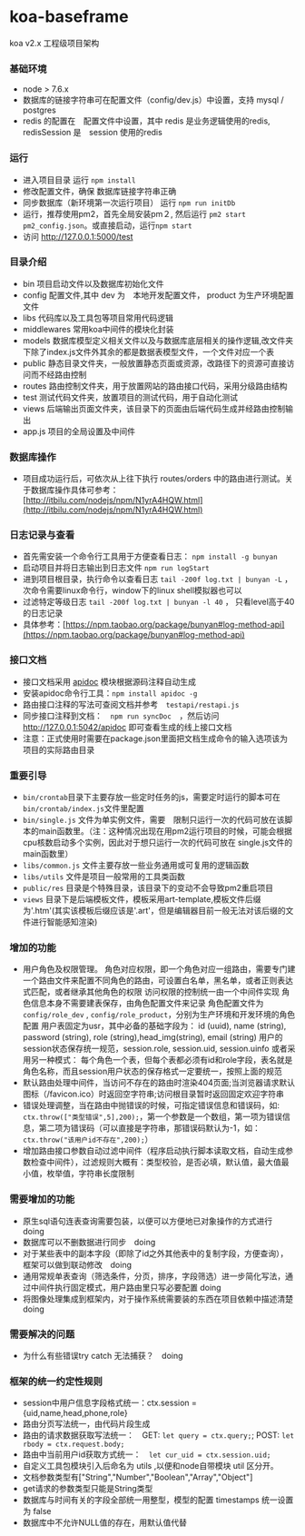 # koa-baseframe
koa v2.x 工程级项目架构

### 基础环境  
- node > 7.6.x
- 数据库的链接字符串可在配置文件（config/dev.js）中设置，支持 mysql / postgres
- redis 的配置在　配置文件中设置，其中 redis 是业务逻辑使用的redis, redisSession 是　session 使用的redis

### 运行  
- 进入项目目录 运行 `npm install`  
- 修改配置文件，确保 数据库链接字符串正确  
- 同步数据库（新环境第一次运行项目） 运行 `npm run initDb`  
- 运行，推荐使用pm2，首先全局安装pm２, 然后运行 `pm2 start pm2_config.json`。或直接启动，运行`npm start`
- 访问 http://127.0.0.1:5000/test

### 目录介绍  
- bin                   项目启动文件以及数据库初始化文件  
- config                配置文件,其中 dev 为　本地开发配置文件， product 为生产环境配置文件
- libs                  代码库以及工具包等项目常用代码逻辑  
- middlewares           常用koa中间件的模块化封装  
- models                数据库模型定义相关文件以及与数据库底层相关的操作逻辑,改文件夹下除了index.js文件外其余的都是数据表模型文件，一个文件对应一个表  
- public                静态目录文件夹，一般放置静态页面或资源，改路径下的资源可直接访问而不经路由控制  
- routes                路由控制文件夹，用于放置网站的路由接口代码，采用分级路由结构  
- test                  测试代码文件夹，放置项目的测试代码，用于自动化测试  
- views                 后端输出页面文件夹，该目录下的页面由后端代码生成并经路由控制输出  
- app.js                项目的全局设置及中间件

### 数据库操作
- 项目成功运行后，可依次从上往下执行 routes/orders 中的路由进行测试。关于数据库操作具体可参考：[http://itbilu.com/nodejs/npm/N1yrA4HQW.html](http://itbilu.com/nodejs/npm/N1yrA4HQW.html)

### 日志记录与查看  
- 首先需安装一个命令行工具用于方便查看日志： `npm install -g bunyan`  
- 启动项目并将日志输出到日志文件 `npm run logStart`  
- 进到项目根目录，执行命令以查看日志 `tail -200f log.txt | bunyan -L` ，次命令需要linux命令行，window下的linux shell模拟器也可以  
- 过滤特定等级日志 `tail -200f log.txt | bunyan -l 40` ， 只看level高于40的日志记录  
- 具体参考：[https://npm.taobao.org/package/bunyan#log-method-api](https://npm.taobao.org/package/bunyan#log-method-api)

### 接口文档  
- 接口文档采用 [apidoc](http://apidocjs.com/) 模块根据源码注释自动生成  
- 安装apidoc命令行工具：`npm install apidoc -g`  
- 路由接口注释的写法可查阅文档并参考　`testapi/restapi.js`  
- 同步接口注释到文档：　`npm run syncDoc`　，然后访问　http://127.0.0.1:5042/apidoc 即可查看生成的线上接口文档  
- 注意：正式使用时需要在package.json里面把文档生成命令的输入选项该为项目的实际路由目录

### 重要引导
- `bin/crontab`目录下主要存放一些定时任务的js，需要定时运行的脚本可在　`bin/crontab/index.js`文件里配置  
- `bin/single.js` 文件为单实例文件，需要　限制只运行一次的代码可放在该脚本的main函数里。（注：这种情况出现在用pm2运行项目的时候，可能会根据cpu核数启动多个实例，因此对于想只运行一次的代码可放在 single.js文件的main函数里）  
- `libs/common.js` 文件主要存放一些业务通用或可复用的逻辑函数  
- `libs/utils`  文件是项目一般常用的工具类函数  
- `public/res` 目录是个特殊目录，该目录下的变动不会导致pm2重启项目  
- `views` 目录下是后端模板文件，模板采用art-template,模板文件后缀为'.htm'(其实该模板后缀应该是'.art'，但是编辑器目前一般无法对该后缀的文件进行智能感知渲染)

### 增加的功能  
- 用户角色及权限管理。
角色对应权限，即一个角色对应一组路由，需要专门建一个路由文件来配置不同角色的路由，可设置白名单，黑名单，或者正则表达式匹配，或者继承其他角色的权限
访问权限的控制统一由一个中间件实现
角色信息本身不需要建表保存，由角色配置文件来记录
角色配置文件为 `config/role_dev` , `config/role_product`，分别为生产环境和开发环境的角色配置
用户表固定为usr，其中必备的基础字段为： id (uuid), name (string), password (string), role (string),head_img(string), email (string)
用户的session状态保存统一规范，session.role, session.uid, session.uinfo
或者采用另一种模式： 每个角色一个表，但每个表都必须有id和role字段，表名就是角色名称，而且session用户状态的保存格式一定要统一，按照上面的规范
- 默认路由处理中间件，当访问不存在的路由时渲染404页面;当浏览器请求默认图标（/favicon.ico）时返回空字符串;访问根目录暂时返回固定欢迎字符串
- 错误处理调整，当在路由中抛错误的时候，可指定错误信息和错误码，如: `ctx.throw(["类型错误",5],200);`，第一个参数是一个数组，第一项为错误信息，第二项为错误码（可以直接是字符串，那错误码默认为-1，如：`ctx.throw("该用户id不存在",200);`）
- 增加路由接口参数自动过滤中间件（程序启动执行脚本读取文档，自动生成参数检查中间件），过滤规则大概有：类型校验，是否必填，默认值，最大值最小值，枚举值，字符串长度限制

### 需要增加的功能

- 原生sql语句连表查询需要包装，以便可以方便地已对象操作的方式进行　doing
- 数据库可以不删数据进行同步　doing
- 对于某些表中的副本字段（即除了id之外其他表中的复制字段，方便查询），框架可以做到联动修改　doing
- 通用常规单表查询（筛选条件，分页，排序，字段筛选）进一步简化写法，通过中间件执行固定模式，用户路由里只写必要配置 doing
- 将图像处理集成到框架内，对于操作系统需要装的东西在项目依赖中描述清楚 doing

### 需要解决的问题  
- 为什么有些错误try catch 无法捕获？　doing

### 框架的统一约定性规则  
- session中用户信息字段格式统一：ctx.session = {uid,name,head,phone,role}
- 路由分页写法统一，由代码片段生成
- 路由的请求数据获取写法统一：　GET: `let query = ctx.query;`; POST: `let rbody = ctx.request.body;`
- 路由中当前用户id获取方式统一：　`let cur_uid = ctx.session.uid;`
- 自定义工具包模块引入后命名为 utils ,以便和node自带模块 util 区分开。
- 文档参数类型有["String","Number","Boolean","Array","Object"]
- get请求的参数类型只能是String类型
- 数据库与时间有关的字段全部统一用整型，模型的配置 timestamps 统一设置为 false
- 数据库中不允许NULL值的存在，用默认值代替


